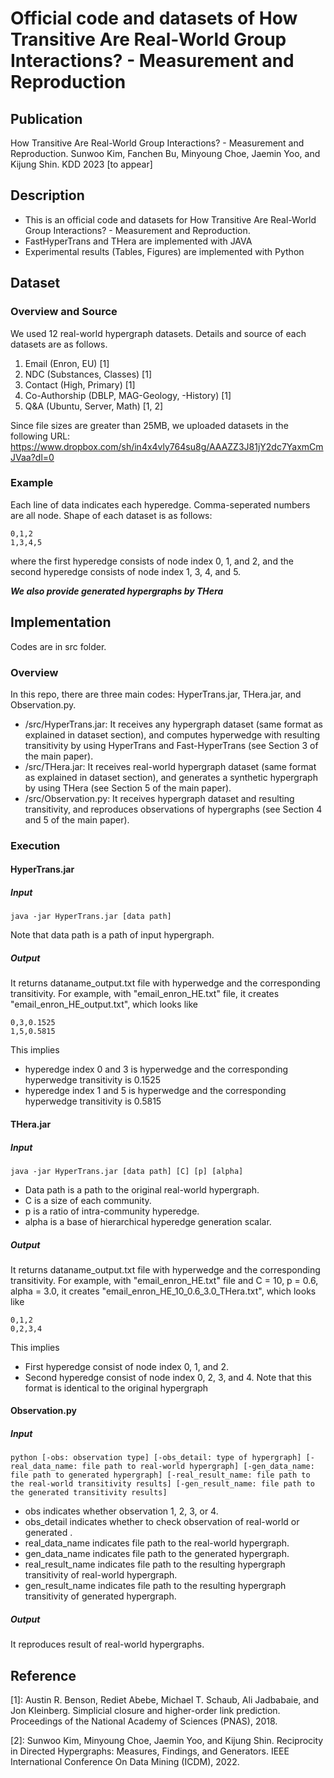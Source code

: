 # Official code and datasets of How Transitive Are Real-World Group Interactions? - Measurement and Reproduction

## Publication

How Transitive Are Real-World Group Interactions? - Measurement and Reproduction.
Sunwoo Kim, Fanchen Bu, Minyoung Choe, Jaemin Yoo, and Kijung Shin.
KDD 2023 [to appear]

## Description

- This is an official code and datasets for How Transitive Are Real-World Group Interactions? - Measurement and Reproduction.
- FastHyperTrans and THera are implemented with JAVA
- Experimental results (Tables, Figures) are implemented with Python

## Dataset

### Overview and Source

We used 12 real-world hypergraph datasets. Details and source of each datasets are as follows.
1. Email (Enron, EU) [1]
2. NDC (Substances, Classes) [1]
3. Contact (High, Primary) [1]
4. Co-Authorship (DBLP, MAG-Geology, -History) [1]
5. Q&A (Ubuntu, Server, Math) [1, 2]

Since file sizes are greater than 25MB, we uploaded datasets in the following URL: 
https://www.dropbox.com/sh/in4x4vly764su8g/AAAZZ3J81jY2dc7YaxmCmJVaa?dl=0

### Example

Each line of data indicates each hyperedge.
Comma-seperated numbers are all node.
Shape of each dataset is as follows:

````
0,1,2
1,3,4,5
````
where the first hyperedge consists of node index 0, 1, and 2, and the second hyperedge consists of node index 1, 3, 4, and 5.

***We also provide generated hypergraphs by THera***

## Implementation
Codes are in src folder.

### Overview

In this repo, there are three main codes: HyperTrans.jar, THera.jar, and Observation.py.
- /src/HyperTrans.jar: It receives any hypergraph dataset (same format as explained in dataset section), and computes hyperwedge with resulting transitivity by using HyperTrans and Fast-HyperTrans (see Section 3 of the main paper).
- /src/THera.jar: It receives real-world hypergraph dataset (same format as explained in dataset section), and generates a synthetic hypergraph by using THera (see Section 5 of the main paper).
- /src/Observation.py: It receives hypergraph dataset and resulting transitivity, and reproduces observations of hypergraphs (see Section 4 and 5 of the main paper).

### Execution

#### HyperTrans.jar
##### Input
````
java -jar HyperTrans.jar [data path]
````
Note that data path is a path of input hypergraph. 

##### Output
It returns dataname_output.txt file with hyperwedge and the corresponding transitivity.
For example, with "email_enron_HE.txt" file, it creates "email_enron_HE_output.txt", which looks like
````
0,3,0.1525
1,5,0.5815
````
This implies
- hyperedge index 0 and 3 is hyperwedge and the corresponding hyperwedge transitivity is 0.1525
- hyperedge index 1 and 5 is hyperwedge and the corresponding hyperwedge transitivity is 0.5815

#### THera.jar
##### Input
````
java -jar HyperTrans.jar [data path] [C] [p] [alpha]
````
- Data path is a path to the original real-world hypergraph.
- C is a size of each community.
- p is a ratio of intra-community hyperedge.
- alpha is a base of hierarchical hyperedge generation scalar.

##### Output
It returns dataname_output.txt file with hyperwedge and the corresponding transitivity.
For example, with "email_enron_HE.txt" file and C = 10, p = 0.6, alpha = 3.0, it creates "email_enron_HE_10_0.6_3.0_THera.txt", which looks like
````
0,1,2
0,2,3,4
````
This implies
- First hyperedge consist of node index 0, 1, and 2.
- Second hyperedge consist of node index 0, 2, 3, and 4.
Note that this format is identical to the original hypergraph

#### Observation.py
##### Input
````
python [-obs: observation type] [-obs_detail: type of hypergraph] [-real_data_name: file path to real-world hypergraph] [-gen_data_name: file path to generated hypergraph] [-real_result_name: file path to the real-world transitivity results] [-gen_result_name: file path to the generated transitivity results]
````
- obs indicates whether observation 1, 2, 3, or 4.
- obs_detail indicates whether to check observation of real-world or generated .
- real_data_name indicates file path to the real-world hypergraph.
- gen_data_name indicates file path to the generated hypergraph.
- real_result_name indicates file path to the resulting hypergraph transitivity of real-world hypergraph.
- gen_result_name indicates file path to the resulting hypergraph transitivity of generated hypergraph.

##### Output
It reproduces result of real-world hypergraphs.

## Reference

[1]: Austin R. Benson, Rediet Abebe, Michael T. Schaub, Ali Jadbabaie, and Jon Kleinberg. Simplicial closure and higher-order link prediction. Proceedings of the National Academy of Sciences (PNAS), 2018.

[2]: Sunwoo Kim, Minyoung Choe, Jaemin Yoo, and Kijung Shin. Reciprocity in Directed Hypergraphs: Measures, Findings, and Generators. IEEE International Conference On Data Mining (ICDM), 2022.
